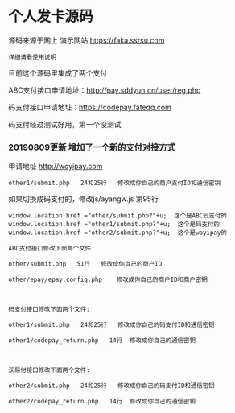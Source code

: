# 个人发卡源码

源码来源于网上  演示网站 https://faka.ssrsu.com

`详细请看使用说明`

目前这个源码里集成了两个支付

ABC支付接口申请地址：http://pay.sddyun.cn/user/reg.php

 码支付接口申请地址：https://codepay.fateqq.com
 
 码支付经过测试好用，第一个没测试
 
 
### 20190809更新 增加了一个新的支付对接方式


申请地址 http://woyipay.com

```
other1/submit.php   24和25行   修改成你自己的商户支付ID和通信密钥
```

如果切换成码支付的，修改js/ayangw.js 第95行

```
window.location.href ="other/submit.php?"+u;  这个是ABC云支付的
window.location.href ="other1/submit.php?"+u;  这个是码支付的
window.location.href ="other2/submit.php?"+u;  这个是woyipay的
```

```
ABC支付接口修改下面两个文件:

other/submit.php   51行   修改成你自己的商户ID

other/epay/epay.config.php    修改成你自己的商户ID和商户密钥



码支付接口修改下面两个文件:

other1/submit.php   24和25行   修改成你自己的码支付ID和通信密钥

other1/codepay_return.php   14行  修改成你自己的通信密钥



沃易付接口修改下面两个文件:

other2/submit.php   24和25行   修改成你自己的码支付ID和通信密钥

other2/codepay_return.php   14行  修改成你自己的通信密钥
````
